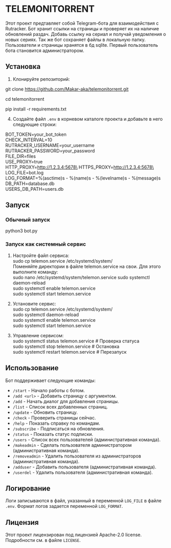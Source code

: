 # TELEMONITORRENT

Этот проект предтавляет собой Telegram-бота для взаимодействия с Rutracker.
Бот хранит ссылки на страницы и проверяет их на наличие обновлений раздач.
Добавь ссылку на сериал и получай уведомления о новых сериях.
Так же бот сохраняет файлы в локальную папку.\
Пользователи и страницы хранятся в бд sqlite. Первый пользователь бота становится администратором. 

## Установка

1. Клонируйте репозиторий:

git clone https://github.com/Makar-aka/telemonitorrent.git

cd telemonitorrent

pip install -r requirements.txt

4. Создайте файл `.env` в корневом каталоге проекта и добавьте в него следующие строки:

BOT_TOKEN=your_bot_token\
CHECK_INTERVAL=10\
RUTRACKER_USERNAME=your_username\
RUTRACKER_PASSWORD=your_password\
FILE_DIR=files\
USE_PROXY=true\
HTTP_PROXY=http://1.2.3.4:5678\
HTTPS_PROXY=http://1.2.3.4:5678\
LOG_FILE=bot.log\
LOG_FORMAT=%(asctime)s - %(name)s - %(levelname)s - %(message)s\
DB_PATH=database.db\
USERS_DB_PATH=users.db


## Запуск
### Обычный запуск
python3 bot.py

### Запуск как системный сервис
1.	Настройте файл сервиса:\
sudo cp telemon.service /etc/systemd/system/\
Поменяйте директории в файле telemon.service на свои. Для этого выполните команду:\
sudo nano /etc/systemd/system/telemon.service
sudo systemctl daemon-reload\
sudo systemctl enable telemon.service\
sudo systemctl start telemon.service

2.	Установите сервис:\
sudo cp telemon.service /etc/systemd/system/\
sudo systemctl daemon-reload\
sudo systemctl enable telemon.service\
sudo systemctl start telemon.service

3.	Управление сервисом:\
sudo systemctl status telemon.service  # Проверка статуса\
sudo systemctl stop telemon.service    # Остановка\
sudo systemctl restart telemon.service # Перезапуск

## Использование

Бот поддерживает следующие команды:

- `/start` - Начало работы с ботом.
- `/add <url>` - Добавить страницу с аргументом.
- `/add` - Начать диалог для добавления страницы.
- `/list` - Список всех добавленных страниц.
- `/update` - Обновить страницу.
- `/check` - Проверить страницы сейчас.
- `/help` - Показать справку по командам.
- `/subscribe` - Подписаться на обновления.
- `/status` - Показать статус подписки.
- `/users` - Список всех пользователей (административная команда).
- `/makeadmin` - Сделать пользователя администратором (административная команда).
- `/removeadmin` - Удалить пользователя из администраторов (административная команда).
- `/adduser` - Добавить пользователя (административная команда).
- `/userdel` - Удалить пользователя (административная команда).

## Логирование

Логи записываются в файл, указанный в переменной `LOG_FILE` в файле `.env`. Формат логов задается переменной `LOG_FORMAT`.


## Лицензия

Этот проект лицензирован под лицензией Apache-2.0 license. Подробности см. в файле `LICENSE`.
